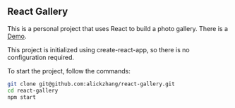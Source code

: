 ## React Gallery

This is a personal project that uses React to build a photo gallery. There is a [Demo](http://alickzhang.github.io/react-gallery/).

This project is initialized using create-react-app, so there is no configuration required.

To start the project, follow the commands:

``` bash
git clone git@github.com:alickzhang/react-gallery.git
cd react-gallery
npm start
```
